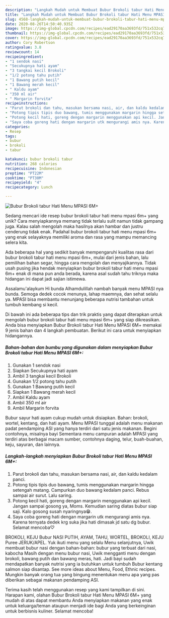 ```yaml
---
description: "Langkah Mudah untuk Membuat Bubur Brokoli tabur Hati Menu MPASI 6M+, Lezat"
title: "Langkah Mudah untuk Membuat Bubur Brokoli tabur Hati Menu MPASI 6M+, Lezat"
slug: 4568-langkah-mudah-untuk-membuat-bubur-brokoli-tabur-hati-menu-mpasi-6m-lezat
date: 2020-08-26T14:50:40.935Z
image: https://img-global.cpcdn.com/recipes/ead29170aa3693fd/751x532cq70/bubur-brokoli-tabur-hati-menu-mpasi-6m-foto-resep-utama.jpg
thumbnail: https://img-global.cpcdn.com/recipes/ead29170aa3693fd/751x532cq70/bubur-brokoli-tabur-hati-menu-mpasi-6m-foto-resep-utama.jpg
cover: https://img-global.cpcdn.com/recipes/ead29170aa3693fd/751x532cq70/bubur-brokoli-tabur-hati-menu-mpasi-6m-foto-resep-utama.jpg
author: Cory Robertson
ratingvalue: 3.8
reviewcount: 14
recipeingredient:
- "1 sendok nasi"
- "Secukupnya hati ayam"
- "3 tangkai kecil Brokoli"
- "1/2 potong tahu putih"
- "1 Bawang putih kecil"
- "1 Bawang merah kecil"
- " Kaldu ayam"
- "350 ml air"
- " Margarin forvita"
recipeinstructions:
- "Parut brokoli dan tahu, masukan bersama nasi, air, dan kaldu kedalam panci."
- "Potong tipis tipis duo bawang, tumis menggunakan margarin hingga setengah matang. Campurkan duo bawang kedalam panci. Rebus sampai air surut. Lalu saring."
- "Potong kecil hati, goreng dengan margarin menggunakan api kecil. Jangan sampai gosong ya, Moms. Kemudian saring diatas bubur siap saji. Kalo gosong susah nyaringnya😁."
- "Saya coba goreng hati dengan margarin utk mengurangi amis nya. Karena ternyata dedek krg suka jika hati dimasak jd satu dg bubur. Selamat mencoba♡"
categories:
- Resep
tags:
- bubur
- brokoli
- tabur

katakunci: bubur brokoli tabur 
nutrition: 268 calories
recipecuisine: Indonesian
preptime: "PT22M"
cooktime: "PT30M"
recipeyield: "4"
recipecategory: Lunch

---
```



![Bubur Brokoli tabur Hati Menu MPASI 6M+](https://img-global.cpcdn.com/recipes/ead29170aa3693fd/751x532cq70/bubur-brokoli-tabur-hati-menu-mpasi-6m-foto-resep-utama.jpg)

Sedang mencari ide resep bubur brokoli tabur hati menu mpasi 6m+ yang unik? Cara menyiapkannya memang tidak terlalu sulit namun tidak gampang juga. Kalau salah mengolah maka hasilnya akan hambar dan justru cenderung tidak enak. Padahal bubur brokoli tabur hati menu mpasi 6m+ yang enak selayaknya memiliki aroma dan rasa yang mampu memancing selera kita.

Ada beberapa hal yang sedikit banyak mempengaruhi kualitas rasa dari bubur brokoli tabur hati menu mpasi 6m+, mulai dari jenis bahan, lalu pemilihan bahan segar, hingga cara mengolah dan menyajikannya. Tidak usah pusing jika hendak menyiapkan bubur brokoli tabur hati menu mpasi 6m+ enak di mana pun anda berada, karena asal sudah tahu triknya maka hidangan ini dapat jadi sajian istimewa.

Assalamu&#39;alaykum Hi bunda Alhamdulillah nambah banyak menu MPASI nya bunda. Semoga dedek cocok menunya, lahap maemnya, dan sehat selalu ya. MPASI bisa membantu menunjang beberapa nutrisi tambahan untuk tumbuh kembang si kecil.


Di bawah ini ada beberapa tips dan trik praktis yang dapat diterapkan untuk mengolah bubur brokoli tabur hati menu mpasi 6m+ yang siap dikreasikan. Anda bisa menyiapkan Bubur Brokoli tabur Hati Menu MPASI 6M+ memakai 9 jenis bahan dan 4 langkah pembuatan. Berikut ini cara untuk menyiapkan hidangannya.

<!--inarticleads1-->

##### Bahan-bahan dan bumbu yang digunakan dalam menyiapkan Bubur Brokoli tabur Hati Menu MPASI 6M+:

1. Gunakan 1 sendok nasi
1. Siapkan Secukupnya hati ayam
1. Ambil 3 tangkai kecil Brokoli
1. Gunakan 1/2 potong tahu putih
1. Gunakan 1 Bawang putih kecil
1. Siapkan 1 Bawang merah kecil
1. Ambil  Kaldu ayam
1. Ambil 350 ml air
1. Ambil  Margarin forvita


Bubur sayur hati ayam cukup mudah untuk disiapkan. Bahan: brokoli, wortel, kentang, dan hati ayam. Menu MPASI tunggal adalah menu makanan padat pendamping ASI yang hanya terdiri dari satu jenis makanan. Begini contohnya, misalnya bayi Sementara menu campuran adalah MPASI yang terdiri atas berbagai macam sumber, contohnya daging, telur, buah-buahan, keju, sayuran, dan lainnya. 

<!--inarticleads2-->

##### Langkah-langkah menyiapkan Bubur Brokoli tabur Hati Menu MPASI 6M+:

1. Parut brokoli dan tahu, masukan bersama nasi, air, dan kaldu kedalam panci.
1. Potong tipis tipis duo bawang, tumis menggunakan margarin hingga setengah matang. Campurkan duo bawang kedalam panci. Rebus sampai air surut. Lalu saring.
1. Potong kecil hati, goreng dengan margarin menggunakan api kecil. Jangan sampai gosong ya, Moms. Kemudian saring diatas bubur siap saji. Kalo gosong susah nyaringnya😁.
1. Saya coba goreng hati dengan margarin utk mengurangi amis nya. Karena ternyata dedek krg suka jika hati dimasak jd satu dg bubur. Selamat mencoba♡


BROKOLI, KEJU Bubur NASI PUTIH, AYAM, TAHU, WORTEL, BROKOLI, KEJU Puree JERUK/APEL. Yuk ikuti menu yang selalu Menu selanjutnya, Uwik membuat bubur nasi dengan bahan-bahan: bubur yang terbuat dari nasi, kabocha Masih dengan menu bubur nasi, Uwik mengganti menu dengan brokoli, bawang putih dan bawang meras, hati. Jadi bayi sudah mendapatkan banyak nutrisi yang ia butuhkan untuk tumbuh Bubur kentang salmon siap disantap. See more ideas about Menu, Food, Ethnic recipes. Mungkin banyak orang tua yang bingung menentukan menu apa yang pas diberikan sebagai makanan pendamping ASI. 

Terima kasih telah menggunakan resep yang kami tampilkan di sini. Harapan kami, olahan Bubur Brokoli tabur Hati Menu MPASI 6M+ yang mudah di atas dapat membantu Anda menyiapkan makanan yang enak untuk keluarga/teman ataupun menjadi ide bagi Anda yang berkeinginan untuk berbisnis kuliner. Selamat mencoba!
